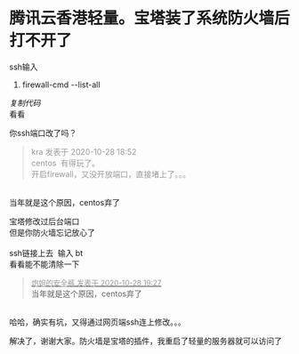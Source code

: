 # 腾讯云香港轻量。宝塔装了系统防火墙后打不开了


ssh输入<div class="blockcode"><div id="code_feH"><ol><li>firewall-cmd --list-all</ol></div><em onclick="copycode($('code_feH'));">复制代码</em></div>看看

你ssh端口改了吗？

<div class="quote"><blockquote><font color="#999999">kra 发表于 2020-10-28 18:52</font><br />
<font color="#999999">centos&nbsp;&nbsp;有得玩了。<br />
开启firewall，又没开放端口，直接堵上了。。。</font></blockquote></div><br />
当年就是这个原因，centos弃了

宝塔修改过后台端口<br />
但是你防火墙忘记放心了<br />
<br />
ssh链接上去&nbsp;&nbsp;输入 bt<br />
看看能不能清除一下

<div class="quote"><blockquote><font size="2"><a href="https://www.hostloc.com/forum.php?mod=redirect&amp;goto=findpost&amp;pid=9365791&amp;ptid=759514" target="_blank"><font color="#999999">炮姐的安全裤 发表于 2020-10-28 19:27</font></a></font><br />
当年就是这个原因，centos弃了</blockquote></div><br />
哈哈，确实有坑，又得通过网页端ssh连上修改。。。<img src="static/image/smiley/yct/022.gif" smilieid="42" border="0" alt="" />

解决了，谢谢大家。防火墙是宝塔的插件，我重启了轻量的服务器就可以访问了

